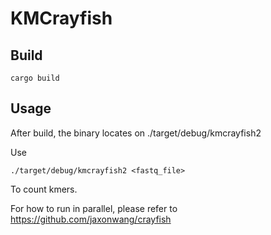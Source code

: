 # KMCrayfish

## Build

```
cargo build
```

## Usage
After build, the binary locates on ./target/debug/kmcrayfish2

Use
```
./target/debug/kmcrayfish2 <fastq_file>
```

To count kmers.

For how to run in parallel, please refer to https://github.com/jaxonwang/crayfish
